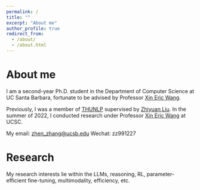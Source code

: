 ```yaml
---
permalink: /
title: ""
excerpt: "About me"
author_profile: true
redirect_from: 
  - /about/
  - /about.html
---
```


# About me

I am a second-year Ph.D. student in the Department of Computer Science at UC Santa Barbara, fortunate to be advised by Professor [Xin Eric Wang](https://eric-xw.github.io/).

Previously, I was a member of [THUNLP](http://nlp.csai.tsinghua.edu.cn/) supervised by [Zhiyuan Liu](https://nlp.csai.tsinghua.edu.cn/~lzy/). In the summer of 2022, I conducted research under Professor [Xin Eric Wang](https://eric-xw.github.io/) at UCSC.


My email: zhen_zhang@ucsb.edu
Wechat: zz991227

# Research
My research interests lie within the LLMs, reasoning, RL, parameter-efficient fine-tuning, multimodality, efficiency, etc. 

